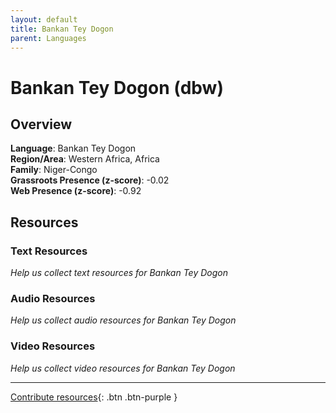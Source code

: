 ```yaml
---
layout: default
title: Bankan Tey Dogon
parent: Languages
---
```


# Bankan Tey Dogon (dbw)

## Overview

**Language**: Bankan Tey Dogon  
**Region/Area**: Western Africa, Africa  
**Family**: Niger-Congo  
**Grassroots Presence (z-score)**: -0.02  
**Web Presence (z-score)**: -0.92  

## Resources

### Text Resources
*Help us collect text resources for Bankan Tey Dogon*

### Audio Resources
*Help us collect audio resources for Bankan Tey Dogon*

### Video Resources
*Help us collect video resources for Bankan Tey Dogon*

---

[Contribute resources](https://forms.office.com/e/1SfLJx3u1r){: .btn .btn-purple }
